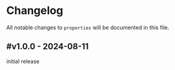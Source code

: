 # Changelog

All notable changes to `properties` will be documented in this file.

## #v1.0.0 - 2024-08-11

initial release
